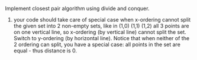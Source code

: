 Implement closest pair algorithm using divide and conquer.


1) your code should take care of special case when x-ordering cannot split
the given set into 2 non-empty sets, like in
(1,0) (1,1) (1,2)
all 3 points are on one vertical line, so x-ordering (by vertical line) 
cannot split the set. Switch to y-ordering (by horizontal line).
Notice that when neither of the 2 ordering can split, you have a special case:
all points in the set are equal - thus distance is 0.
